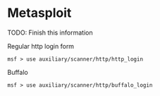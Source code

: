 # Metasploit

TODO: Finish this information

Regular http login form

```
msf > use auxiliary/scanner/http/http_login
```

Buffalo

```
msf > use auxiliary/scanner/http/buffalo_login
```